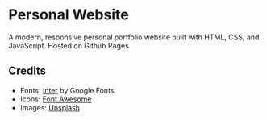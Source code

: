 # Personal Website

A modern, responsive personal portfolio website built with HTML, CSS, and JavaScript. Hosted on Github Pages

## Credits

- Fonts: [Inter](https://fonts.google.com/specimen/Inter) by Google Fonts
- Icons: [Font Awesome](https://fontawesome.com/)
- Images: [Unsplash](https://unsplash.com/)
